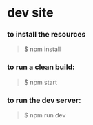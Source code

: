 # dev site

### to install the resources

> $ npm install



### to run a clean build:

> $ npm start



### to run the dev server:

> $ npm run dev


